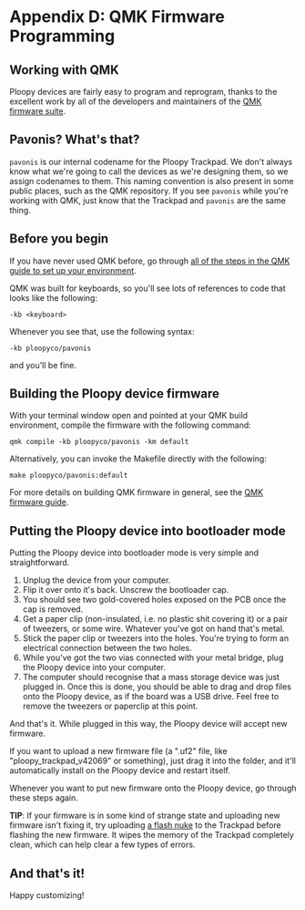 # Appendix D: QMK Firmware Programming


## Working with QMK

Ploopy devices are fairly easy to program and reprogram, thanks to the excellent work by all of the developers and maintainers of the [QMK firmware suite](https://github.com/qmk/qmk_firmware).

## Pavonis? What's that?

`pavonis` is our internal codename for the Ploopy Trackpad. We don't always know what we're going to call the devices as we're designing them, so we assign codenames to them. This naming convention is also present in some public places, such as the QMK repository. If you see `pavonis` while you're working with QMK, just know that the Trackpad and `pavonis` are the same thing.

## Before you begin

If you have never used QMK before, go through [all of the steps in the QMK guide to set up your environment](https://docs.qmk.fm/#/newbs_getting_started).

QMK was built for keyboards, so you'll see lots of references to code that looks like the following:

`-kb <keyboard>`

Whenever you see that, use the following syntax:

`-kb ploopyco/pavonis`

and you'll be fine.

## Building the Ploopy device firmware

With your terminal window open and pointed at your QMK build environment, compile the firmware with the following command:

`qmk compile -kb ploopyco/pavonis -km default`

Alternatively, you can invoke the Makefile directly with the following:

`make ploopyco/pavonis:default`

For more details on building QMK firmware in general, see the [QMK firmware guide](https://docs.qmk.fm/#/newbs_building_firmware).

## Putting the Ploopy device into bootloader mode

Putting the Ploopy device into bootloader mode is very simple and straightforward.

1. Unplug the device from your computer.
2. Flip it over onto it's back. Unscrew the bootloader cap.
3. You should see two gold-covered holes exposed on the PCB once the cap is removed.
4. Get a paper clip (non-insulated, i.e. no plastic shit covering it) or a pair of tweezers, or some wire. Whatever you've got on hand that's metal.
5. Stick the paper clip or tweezers into the holes. You're trying to form an electrical connection between the two holes.
6. While you've got the two vias connected with your metal bridge, plug the Ploopy device into your computer.
7. The computer should recognise that a mass storage device was just plugged in. Once this is done, you should be able to drag and drop files onto the Ploopy device, as if the board was a USB drive. Feel free to remove the tweezers or paperclip at this point.

And that's it. While plugged in this way, the Ploopy device will accept new firmware.

If you want to upload a new firmware file (a ".uf2" file, like "ploopy_trackpad_v42069" or something), just drag it into the folder, and it'll automatically install on the Ploopy device and restart itself.

Whenever you want to put new firmware onto the Ploopy device, go through these steps again.

**TIP**: If your firmware is in some kind of strange state and uploading new firmware isn't fixing it, try uploading [a flash nuke](https://learn.adafruit.com/getting-started-with-raspberry-pi-pico-circuitpython/circuitpython#flash-resetting-uf2-3083182) to the Trackpad before flashing the new firmware. It wipes the memory of the Trackpad completely clean, which can help clear a few types of errors.

## And that's it!

Happy customizing!
